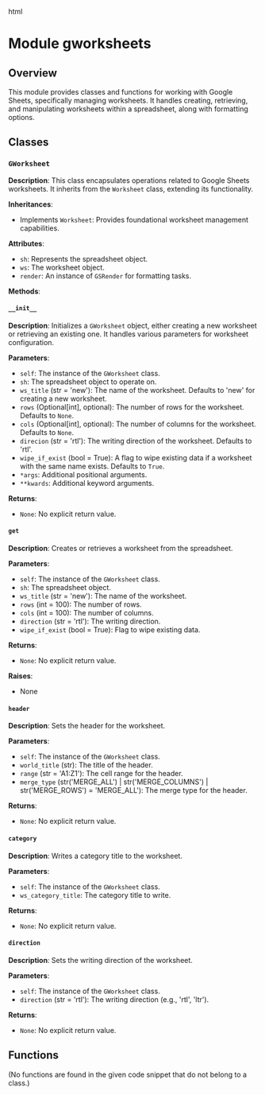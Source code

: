 html
<h1>Module gworksheets</h1>

<h2>Overview</h2>
<p>This module provides classes and functions for working with Google Sheets, specifically managing worksheets.  It handles creating, retrieving, and manipulating worksheets within a spreadsheet, along with formatting options.</p>

<h2>Classes</h2>

<h3><code>GWorksheet</code></h3>

<p><strong>Description</strong>: This class encapsulates operations related to Google Sheets worksheets. It inherits from the <code>Worksheet</code> class, extending its functionality.</p>

<p><strong>Inheritances</strong>:</p>
<ul>
  <li>Implements <code>Worksheet</code>: Provides foundational worksheet management capabilities.</li>
</ul>


<p><strong>Attributes</strong>:</p>
<ul>
  <li><code>sh</code>:  Represents the spreadsheet object.</li>
  <li><code>ws</code>: The worksheet object.</li>
  <li><code>render</code>: An instance of <code>GSRender</code> for formatting tasks.</li>
</ul>


<p><strong>Methods</strong>:</p>

<h4><code>__init__</code></h4>

<p><strong>Description</strong>: Initializes a <code>GWorksheet</code> object, either creating a new worksheet or retrieving an existing one. It handles various parameters for worksheet configuration.</p>

<p><strong>Parameters</strong>:</p>
<ul>
  <li><code>self</code>: The instance of the <code>GWorksheet</code> class.</li>
  <li><code>sh</code>: The spreadsheet object to operate on.</li>
  <li><code>ws_title</code> (str = 'new'): The name of the worksheet. Defaults to 'new' for creating a new worksheet.</li>
  <li><code>rows</code> (Optional[int], optional): The number of rows for the worksheet. Defaults to <code>None</code>.</li>
  <li><code>cols</code> (Optional[int], optional): The number of columns for the worksheet. Defaults to <code>None</code>.</li>
  <li><code>direcion</code> (str = 'rtl'): The writing direction of the worksheet. Defaults to 'rtl'.</li>
  <li><code>wipe_if_exist</code> (bool = True): A flag to wipe existing data if a worksheet with the same name exists. Defaults to <code>True</code>.</li>
  <li><code>*args</code>: Additional positional arguments.</li>
  <li><code>**kwards</code>: Additional keyword arguments.</li>
</ul>

<p><strong>Returns</strong>:</p>
<ul>
  <li><code>None</code>: No explicit return value.</li>
</ul>



<h4><code>get</code></h4>

<p><strong>Description</strong>: Creates or retrieves a worksheet from the spreadsheet.</p>

<p><strong>Parameters</strong>:</p>
<ul>
  <li><code>self</code>: The instance of the <code>GWorksheet</code> class.</li>
  <li><code>sh</code>: The spreadsheet object.</li>
  <li><code>ws_title</code> (str = 'new'): The name of the worksheet.</li>
  <li><code>rows</code> (int = 100): The number of rows.</li>
  <li><code>cols</code> (int = 100): The number of columns.</li>
  <li><code>direction</code> (str = 'rtl'): The writing direction.</li>
  <li><code>wipe_if_exist</code> (bool = True): Flag to wipe existing data.</li>
</ul>

<p><strong>Returns</strong>:</p>
<ul>
<li><code>None</code>: No explicit return value.</li>
</ul>
<p><strong>Raises</strong>:</p>
<ul>
  <li>None</li>
</ul>
<h4><code>header</code></h4>

<p><strong>Description</strong>: Sets the header for the worksheet.</p>

<p><strong>Parameters</strong>:</p>
<ul>
  <li><code>self</code>: The instance of the <code>GWorksheet</code> class.</li>
  <li><code>world_title</code> (str): The title of the header.</li>
  <li><code>range</code> (str = 'A1:Z1'): The cell range for the header.</li>
  <li><code>merge_type</code> (str('MERGE_ALL') | str('MERGE_COLUMNS') | str('MERGE_ROWS') = 'MERGE_ALL'): The merge type for the header.</li>
</ul>

<p><strong>Returns</strong>:</p>
<ul>
  <li><code>None</code>: No explicit return value.</li>
</ul>

<h4><code>category</code></h4>

<p><strong>Description</strong>: Writes a category title to the worksheet.</p>

<p><strong>Parameters</strong>:</p>
<ul>
  <li><code>self</code>: The instance of the <code>GWorksheet</code> class.</li>
  <li><code>ws_category_title</code>: The category title to write.</li>
</ul>

<p><strong>Returns</strong>:</p>
<ul>
  <li><code>None</code>: No explicit return value.</li>
</ul>

<h4><code>direction</code></h4>

<p><strong>Description</strong>: Sets the writing direction of the worksheet.</p>

<p><strong>Parameters</strong>:</p>
<ul>
  <li><code>self</code>: The instance of the <code>GWorksheet</code> class.</li>
  <li><code>direction</code> (str = 'rtl'): The writing direction (e.g., 'rtl', 'ltr').</li>
</ul>

<p><strong>Returns</strong>:</p>
<ul>
  <li><code>None</code>: No explicit return value.</li>
</ul>

<h2>Functions</h2>

<p>(No functions are found in the given code snippet that do not belong to a class.)</p>